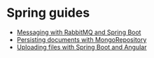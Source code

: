 # Spring guides

- [Messaging with RabbitMQ and Spring Boot](./spring-messaging-rabbitmq)
- [Persisting documents with MongoRepository](./spring-data-mongo-repository)
- [Uploading files with Spring Boot and Angular](./spring-file-upload)